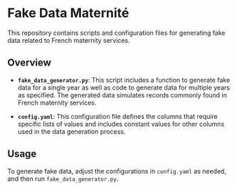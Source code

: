 # Fake Data Maternité

This repository contains scripts and configuration files for generating fake data related to French maternity services.

## Overview

- **`fake_data_generator.py`**: This script includes a function to generate fake data for a single year as well as code to generate data for multiple years as specified. The generated data simulates records commonly found in French maternity services.
  
- **`config.yaml`**: This configuration file defines the columns that require specific lists of values and includes constant values for other columns used in the data generation process.


## Usage

To generate fake data, adjust the configurations in `config.yaml` as needed, and then run `fake_data_generator.py`. 
